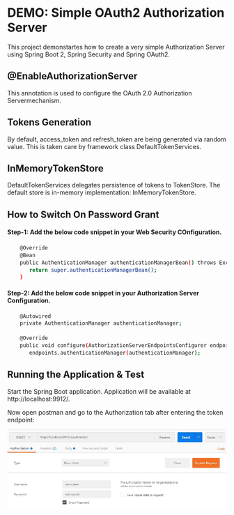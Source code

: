 # DEMO: Simple OAuth2 Authorization Server 
This project demonstartes how to create a very simple Authorization Server using Spring Boot 2, Spring Security and Spring OAuth2.

## @EnableAuthorizationServer
This annotation is used to configure the OAuth 2.0 Authorization Servermechanism.

## Tokens Generation
By default, access_token and refresh_token are being generated via random value. This is taken care by framework class DefaultTokenServices.

## InMemoryTokenStore
DefaultTokenServices delegates persistence of tokens to TokenStore. The default store is in-memory implementation: InMemoryTokenStore.

## How to Switch On Password Grant

#### Step-1: Add the below code snippet in your Web Security COnfiguration.

```bash
    @Override
    @Bean
    public AuthenticationManager authenticationManagerBean() throws Exception {
       return super.authenticationManagerBean();
    }
```
#### Step-2: Add the below code snippet in your Authorization Server Configuration.

```bash
	@Autowired
	private AuthenticationManager authenticationManager;
	
	@Override
	public void configure(AuthorizationServerEndpointsConfigurer endpoints) {
	   endpoints.authenticationManager(authenticationManager);
```
## Running the Application & Test

Start the Spring Boot application. Application will be available at http://localhost:9912/.

Now open postman and go to the Authorization tab after entering the token endpoint:

![Output](https://github.com/codelovin-projects/simple-oauth2-server/blob/master/src/main/resources/static/auth-postman-authorization.JPG)
